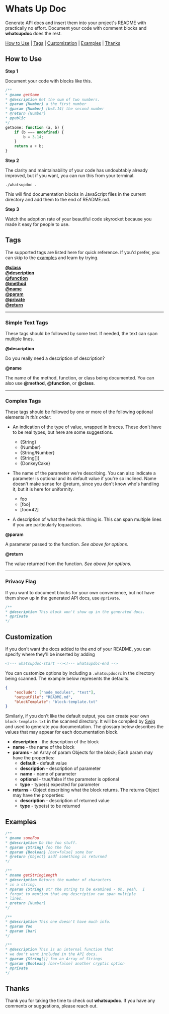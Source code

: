 # Whats Up Doc

Generate API docs and insert them into your project's README with practically no effort.  Document your code with comment blocks and **whatsupdoc** does the rest.

[How to Use](#howto) | [Tags](#tags) | [Customization](#customization) | [Examples](#examples) | [Thanks](#thanks)

<a name="howto"></a>
## How to Use

**Step 1**

Document your code with blocks like this.

```js
/**
* @name getSome
* @description Get the sum of two numbers.
* @param {Number} a the first number
* @param {Number} [b=3.14] the second number
* @return {Number}
* @public
*/
getSome: function (a, b) {
    if (b === undefined) {
        b = 3.14;
    }
    return a + b;
}
```

**Step 2**

The clarity and maintainability of your code has undoubtably already improved, but if you want, you can run this from your terminal.

    ./whatsupdoc .

This will find documentation blocks in JavaScript files in the current directory and add them to the end of README.md.

<a name="tags"></a>
**Step 3**

Watch the adoption rate of your beautiful code skyrocket because you made it easy for people to use.

## Tags

The supported tags are listed here for quick reference.  If you'd prefer, you can skip to the [examples](#examples) and learn by trying.

**[@class](#class)**  
**[@description](#description)**  
**[@function](#function)**  
**[@method](#method)**  
**[@name](#name)**  
**[@param](#param)**  
**[@private](#private)**  
**[@return](#return)**  

---

### Simple Text Tags

These tags should be followed by some text.  If needed, the text can span multiple lines.

<a name="description"></a>
**@description**

Do you really need a description of description?

<a name="name"></a>
<a name="method"></a>
<a name="function"></a>
<a name="class"></a>
**@name**

The name of the method, function, or class being documented.  You can also use **@method**, **@function**, or **@class**.

---

### Complex Tags

These tags should be followed by one or more of the following optional elements *in this order*:

* An indication of the type of value, wrapped in braces.  These don't have to be real types, but here are some suggestions.

    *   {String}
    *   {Number}
    *   {String/Number}
    *   {String[]}
    *   {DonkeyCake}

* The name of the parameter we're describing.  You can also indicate a parameter is optional and its default value if you're so inclined.  Name doesn't make sense for @return, since you don't know who's handling it, but it is here for uniformity.

    *   foo
    *   [foo]
    *   [foo=42]

* A description of what the heck this thing is.  This can span multiple lines if you are particularly loquacious.

<a name="param"></a>
**@param**

A parameter passed to the function.  *See above for options.*

<a name="return"></a>
**@return**

The value returned from the function.  *See above for options.*

---

<a name="private"></a>
### Privacy Flag

If you want to document blocks for your own convenience, but not have them show up in the generated API docs, use `@private`.

```js
/**
* @description This block won't show up in the generated docs.
* @private
*/
```

<a name="customization"></a>
## Customization

If you don't want the docs added to the *end* of your README, you can specify where they'll be inserted by adding

```html
<!--- whatsupdoc-start --><!--- whatsupdoc-end -->
```

You can customize options by including a `.whatsupdocrc` in the directory being scanned.  The example below represents the defaults.

```json
{
    "exclude": ["node_modules", "test"],
    "outputFile": "README.md",
    "blockTemplate": "block-template.txt"
}
```

Similarly, if you don't like the default output, you can create your own `block-template.txt` in the scanned directory.  It will be compiled by [Swig](http://paularmstrong.github.io/swig/) and used to generate you documentation.  The glossary below describes the values that may appear for each documentation block.

* **description** - the description of the block
* **name** - the name of the block
* **params** - an Array of param Objects for the block; Each param may have the properties:
    * **default** - default value
    * **description** - description of parameter
    * **name** - name of parameter
    * **optional** - true/false if the parameter is optional
    * **type** - type(s) expected for parameter
* **returns** - Object describing what the block returns.  The returns Object may have the properties:
    * **description** - description of returned value
    * **type** - type(s) to be returned

<a name="examples"></a>
## Examples

```js
/**
* @name someFoo
* @description Do the foo stuff.
* @param {String} foo the foo
* @param {Boolean} [bar=false] some bar
* @return {Object} asdf something is returned
*/

/**
* @name getStringLength
* @description Returns the number of characters
* in a string.
* @param {String} str the string to be examined - Oh, yeah.  I
* forgot to mention that any description can span multiple
* lines.
* @return {Number}
*/

/**
* @description This one doesn't have much info.
* @param foo
* @param [bar]
*/

/**
* @description This is an internal function that
* we don't want included in the API docs.
* @param {String[]} foo an Array of Strings
* @param {Boolean} [bar=false] another cryptic option
* @private
*/
```

<a name="thanks"></a>
## Thanks

Thank you for taking the time to check out **whatsupdoc**.  If you have any comments or suggestions, please reach out.